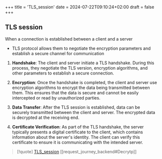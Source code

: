 +++
title = 'TLS_session'
date = 2024-07-22T09:10:24+02:00
draft = false
+++

## TLS session 
When a connection is established between a client and a server
- TLS protocol allows them to negotiate the encryption parameters and establish a secure channel for communication

1. **Handshake**: The client and server initiate a TLS handshake. During this process, they negotiate the TLS version, encryption algorithms, and other parameters to establish a secure connection.
    
2. **Encryption**: Once the handshake is completed, the client and server use encryption algorithms to encrypt the data being transmitted between them. This ensures that the data is secure and cannot be easily intercepted or read by unauthorized parties.
    
3. **Data Transfer**: After the TLS session is established, data can be securely transmitted between the client and server. The encrypted data is decrypted at the receiving end.
    
4. **Certificate Verification**: As part of the TLS handshake, the server typically presents a digital certificate to the client, which contains information about the server's identity. The client can verify this certificate to ensure it is communicating with the intended server.

>[!quote] [TLS_session](/TLS_session.md) [[request_journey_backend#Decrytp]]